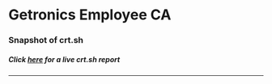 # Getronics Employee CA
### Snapshot of crt.sh
##### Click [here](https://crt.sh/?q=3C9C313C7A8365D2207BD24BECA2CCFB767C9276B0DD3892AEEF8C7C93308ECB) for a live crt.sh report

---
